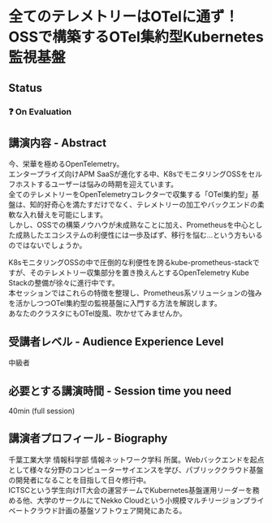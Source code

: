 # 全てのテレメトリーはOTelに通ず！OSSで構築するOTel集約型Kubernetes監視基盤

## Status

### ❓ On Evaluation

## 講演内容 - Abstract

今、栄華を極めるOpenTelemetry。  
エンタープライズ向けAPM SaaSが進化する中、K8sでモニタリングOSSをセルフホストするユーザーは悩みの時期を迎えています。  
全てのテレメトリーをOpenTelemetryコレクターで収集する「OTel集約型」基盤は、知的好奇心を満たすだけでなく、テレメトリーの加工やバックエンドの柔軟な入れ替えを可能にします。  
しかし、OSSでの構築ノウハウが未成熟なことに加え、Prometheusを中心とした成熟したエコシステムの利便性には一歩及ばず、移行を悩む…という方もいるのではないでしょうか。

K8sモニタリングOSSの中で圧倒的な利便性を誇るkube-prometheus-stackですが、そのテレメトリー収集部分を置き換えんとするOpenTelemetry Kube Stackの整備が徐々に進行中です。  
本セッションではこれらの特徴を整理し、Prometheus系ソリューションの強みを活かしつつOTel集約型の監視基盤に入門する方法を解説します。  
あなたのクラスタにもOTel旋風、吹かせてみませんか。

## 受講者レベル - Audience Experience Level

中級者

## 必要とする講演時間 - Session time you need

40min (full session)

## 講演者プロフィール - Biography

千葉工業大学 情報科学部 情報ネットワーク学科 所属。Webバックエンドを起点として様々な分野のコンピューターサイエンスを学び、パブリッククラウド基盤の開発者になることを目指して日々修行中。  
ICTSCという学生向けIT大会の運営チームでKubernetes基盤運用リーダーを務める他、大学のサークルにてNekko Cloudという小規模マルチリージョンプライベートクラウド計画の基盤ソフトウェア開発にあたる。

